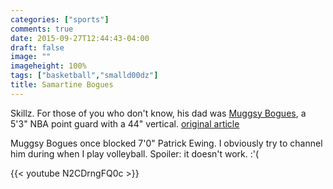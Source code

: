 ```yaml
---
categories: ["sports"]
comments: true
date: 2015-09-27T12:44:43-04:00
draft: false
image: ""
imageheight: 100%
tags: ["basketball","smalld00dz"]
title: Samartine Bogues
---
```


Skillz. For those of you who don't know, his dad was [Muggsy Bogues](https://en.wikipedia.org/wiki/Muggsy_Bogues), a 5'3" NBA point guard with a 44" vertical. [original article](http://www.esquire.com/sports/a38271/muggsy-bogues-grandson)<!--more-->

Muggsy Bogues once blocked 7'0" Patrick Ewing. I obviously try to channel him during when I play volleyball. Spoiler: it doesn't work. :'(

{{< youtube N2CDrngFQ0c >}}